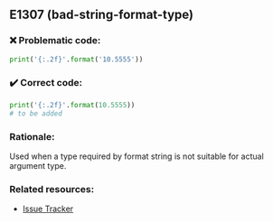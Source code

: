 ## E1307 (bad-string-format-type)

### :x: Problematic code:

```python
print('{:.2f}'.format('10.5555'))
```

### :heavy_check_mark: Correct code:

```python
print('{:.2f}'.format(10.5555))
# to be added
```

### Rationale:

Used when a type required by format string is not suitable for actual
argument type.

### Related resources:

- [Issue Tracker](https://github.com/PyCQA/pylint/issues?q=is%3Aissue+%22bad-string-format-type%22+OR+%22E1307%22)
